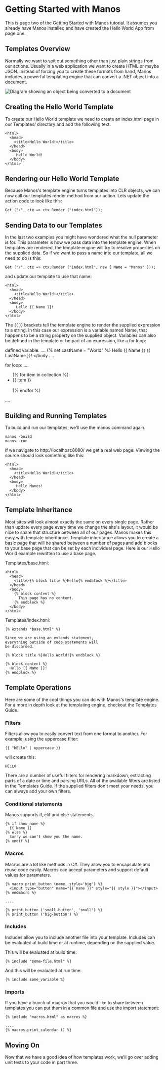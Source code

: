 Getting Started with Manos
==========================

This is page two of the Getting Started with Manos tutorial.  It assumes you already have
Manos installed and have created the Hello World App from page one.


Templates Overview
------------------

Normally we want to spit out something other than just plain strings from our actions. Usually in a web
application we want to create HTML or maybe JSON.  Instead of forcing you to create these formats from hand,
Manos includes a powerful templating engine that can convert a .NET object into a document.

![Diagram showing an object being converted to a document](http://github.com/jacksonh/manos/raw/master/docs/tutorial/manos-template-engine-flow.png)


Creating the Hello World Template
---------------------------------

To create our Hello World template we need to create an index.html page in our Templates/ directory and add the following text:

    <html>
      <head>
        <title>Hello World!</title>
      </head>
      <body>
         Hello World!
      </body>
    </html>


Rendering our Hello World Template
----------------------------------

Because Manos's template engine turns templates into CLR objects, we can now call our templates render method from our action.  Lets
update the action code to look like this:

    Get ("/", ctx => ctx.Render ("index.html"));


Sending Data to our Templates
-----------------------------

In the last two examples you might have wondered what the null parameter is for.  This parameter is how we pass data into the
template engine.  When templates are rendered, the template engine will try to resolve properties on the supplied data.  So if we want
to pass a name into our template, all we need to do is this:

    Get ("/", ctx => ctx.Render ("index.html", new { Name = "Manos" }));

and update our template to use that name:

    <html>
      <head>
        <title>Hello World!</title>
      </head>
      <body>
         Hello {{ Name }}!
      </body>
    </html>

The {{ }} brackets tell the template engine to render the supplied expression to a string. In this case our expression is a variable
named Name, that happens to be a string property on the supplied object.  Variables can also be defined in the template or be part of
an expression, like a for loop:

defined variable:
    ....
      {% set LastName = "World" %}
      <body>
        Hello {{ Name }} {{ LastName }}!
      </body
    ....

for loop:
    ....
      <body>
        <ul>
          {% for item in collection %} 
            <li>{{ item }}</li>  
          {% endfor %}
        </ul>
      </body>
    ....


Building and Running Templates
------------------------------

To build and run our templates, we'll use the manos command again.

    manos -build
    manos -run

if we navigate to http://localhost:8080/ we get a real web page.  Viewing the source should look something like this:

    <html>
      <head>
        <title>Hello World!</title>
      </head>
      <body>
         Hello Manos!
      </body>
    </html>

Template Inheritance
--------------------

Most sites will look almost exactly the same on every single page. Rather than update every page every time we change
the site's layout, it would be nice to share that structure between all of our pages.  Manos makes this easy with
template inheritance. Template inheritance allows you to create a basic page that will be shared between a number of
pages and add blocks to your base page that can be set by each individual page.  Here is our Hello World example rewritten
to use a base page.

Templates/base.html:

    <html>
      <head>
        <title>{% block title %}Hello{% endblock %}</title>
      </head>
      <body>
        {% block content %}
          This page has no content.
        {% endblock %}
      </body>
    </html>

Templates/index.html:

    {% extends "base.html" %}

    Since we are using an extends statement,
    everything outside of code statements will
    be discarded.

    {% block title %}Hello World!{% endblock %}

    {% block content %}
      Hello {{ Name }}!
    {% endblock %}



Template Operations
------------------

Here are some of the cool things you can do with Manos's template engine. For a more in depth
look at the templating engine, checkout the Templates Guide.

### Filters
Filters allow you to easily convert text from one format to another. For example, using the uppercase filter:

    {{ "hELlo" | uppercase }}

will create this:

    HELLO

There are a number of useful filters for rendering markdown, extracting parts of a date or time and parsing URLs. All
of the available filters are listed in the Templates Guide. If the supplied filters don't meet your needs, you can
always add your own filters.

### Conditional statements
Manos supports if, elif and else statements.

    {% if show_name %}
      {{ Name }}
    {% else %}
      Sorry we can't show you the name.
    {% endif %}


### Macros
Macros are a lot like methods in C#.  They allow you to encapsulate and reuse code easily.  Macros can accept parameters
and support default values for parameters.

    {% macro print_button (name, style='big') %}
      <input type="button" name="{{ name }}" style="{{ style }}"></input>
    {% endmacro %}

    ....

    {% print_button ('small-button', 'small') %}
    {% print_button ('big-button') %}

### Includes
Includes allow you to include another file into your template.  Includes can be evaluated at build time or at runtime,
depending on the supplied value.

This will be evaluated at build time:

    {% include "some-file.html" %}
    
And this will be evaluated at run time:

    {% include some_variable %}

### Imports
If you have a bunch of macros that you would like to share between templates you can put them in a common file and
use the import statement:

    {% include "macros.html" as macros %}

    ....
    {% macros.print_calendar () %}


Moving On
---------

Now that we have a good idea of how templates work, we'll go over adding unit tests to your code in part three.


